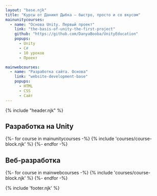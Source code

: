 ```yaml
---
layout: "base.njk"
title: "Курсы от Даниил Дыбка — быстро, просто и со вкусом"
mainunitycourses:
  - name: "Основа Unity. Первый проект"
    link: "the-basis-of-unity-the-first-project"
    github: "https://github.com/DanyaBooba/UnityEducation"
    popups:
      - Unity
      - C#
      - 10 уроков
      - Проект

mainwebcourses:
  - name: "Разработка сайта. Основа"
    link: "website-development-base"
    popups:
      - HTML
      - CSS
      - Сайт
---
```


{% include "header.njk" %}

<main class="container mt-5">
    <h2 class="main-title">Разработка на Unity</h2>
    <div class="row row-courses row-cols-1 row-cols-lg-3 g-3">
        {%- for course in mainunitycourses -%}
            {% include 'courses/course-block.njk' %}
        {%- endfor -%}
    </div>
    <h2 class="main-title">Веб-разработка</h2>
    <div class="row row-courses row-cols-1 row-cols-lg-3 g-3">
        {%- for course in mainwebcourses -%}
            {% include 'courses/course-block.njk' %}
        {%- endfor -%}
    </div>
</main>

{% include 'footer.njk' %}
